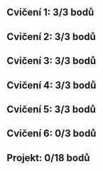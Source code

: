 ## Cvičení 1: 3/3 bodů
## Cvičení 2: 3/3 bodů
## Cvičení 3: 3/3 bodů
## Cvičení 4: 3/3 bodů
## Cvičení 5: 3/3 bodů
## Cvičení 6: 0/3 bodů
## Projekt: 0/18 bodů
